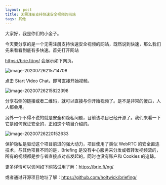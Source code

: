 ```yaml
---
layout: post
title: 无需注册支持快速安全视频的网站
tags: 其他
---
```


大家好，我是你们的小金子。

今天要分享的是一个无需注册支持快速安全视频的网站，既然说到快速，那么我们先来看看到底有多快速。首先打开网站  

https://brie.fi/ng/  会展示如下网页。

![image-20200726215714708](https://7465-test-3c9b5e-1-1301419220.tcb.qcloud.la/mac_github_images/compress_image-20200726215714708.png)

点击 Start Video Chat，即可直接开始视频。

![image-20200726215822398](https://7465-test-3c9b5e-1-1301419220.tcb.qcloud.la/mac_github_images/compress_image-20200726215822398.png)

分享右侧的链接或者二维码，就可以直接与你开始视频了。是不是非常的傻瓜，人人都会用。

另外一个不得不说的就是安全和隐私问题，目前该项目已经开源了。我们来看一下它是如何保证安全的，正如这个项目介绍的。

![image-20200726220152633](https://7465-test-3c9b5e-1-1301419220.tcb.qcloud.la/mac_github_images/compress_image-20200726220152633.png)

保护隐私是驱动这个项目前进的强大动力，项目使用了类似 WebRTC 的安全直连技术，与其他项目不同的是，Briefing 是没有中心服务来分发或者转发视频流的，所有的视频都是参与者直接点对点发起的。同时也没有账户和 Cookies 的追踪。

更多详情可以访问如下网站试用了解：https://brie.fi/ng/ 

或者通过开源项目地址了解：https://github.com/holtwick/briefing/